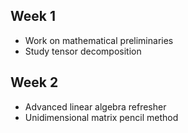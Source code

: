 ## Week 1
- Work on mathematical preliminaries
- Study tensor decomposition

## Week 2
- Advanced linear algebra refresher
- Unidimensional matrix pencil method